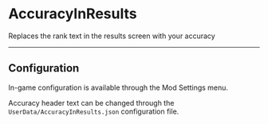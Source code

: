 # AccuracyInResults
Replaces the rank text in the results screen with your accuracy

---

## Configuration
In-game configuration is available through the Mod Settings menu.

Accuracy header text can be changed through the `UserData/AccuracyInResults.json` configuration file.